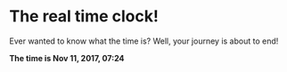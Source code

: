 # The real time clock!

Ever wanted to know what the time is? Well, your journey is about to end!

**The time is Nov 11, 2017, 07:24**